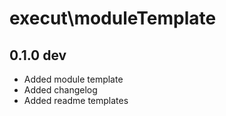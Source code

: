 execut\moduleTemplate
==============================================

0.1.0 dev
---------------------
- Added module template
- Added changelog
- Added readme templates
